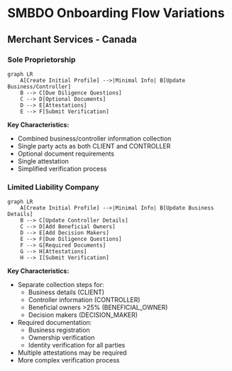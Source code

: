 # SMBDO Onboarding Flow Variations

## Merchant Services - Canada

### Sole Proprietorship

```mermaid
graph LR
    A[Create Initial Profile] -->|Minimal Info| B[Update Business/Controller]
    B --> C[Due Diligence Questions]
    C --> D[Optional Documents]
    D --> E[Attestations]
    E --> F[Submit Verification]
```

**Key Characteristics:**
- Combined business/controller information collection
- Single party acts as both CLIENT and CONTROLLER
- Optional document requirements
- Single attestation
- Simplified verification process

### Limited Liability Company

```mermaid
graph LR
    A[Create Initial Profile] -->|Minimal Info| B[Update Business Details]
    B --> C[Update Controller Details]
    C --> D[Add Beneficial Owners]
    D --> E[Add Decision Makers]
    E --> F[Due Diligence Questions]
    F --> G[Required Documents]
    G --> H[Attestations]
    H --> I[Submit Verification]
```

**Key Characteristics:**
- Separate collection steps for:
  - Business details (CLIENT)
  - Controller information (CONTROLLER)
  - Beneficial owners >25% (BENEFICIAL_OWNER)
  - Decision makers (DECISION_MAKER)
- Required documentation:
  - Business registration
  - Ownership verification
  - Identity verification for all parties
- Multiple attestations may be required
- More complex verification process
